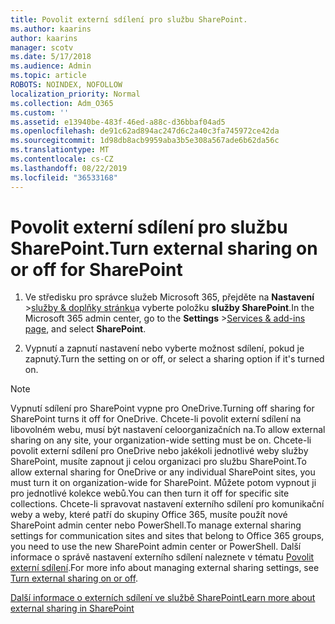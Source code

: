 ```yaml
---
title: Povolit externí sdílení pro službu SharePoint.
ms.author: kaarins
author: kaarins
manager: scotv
ms.date: 5/17/2018
ms.audience: Admin
ms.topic: article
ROBOTS: NOINDEX, NOFOLLOW
localization_priority: Normal
ms.collection: Adm_O365
ms.custom: ''
ms.assetid: e13940be-483f-46ed-a88c-d36bbaf04ad5
ms.openlocfilehash: de91c62ad894ac247d6c2a40c3fa745972ce42da
ms.sourcegitcommit: 1d98db8acb9959aba3b5e308a567ade6b62da56c
ms.translationtype: MT
ms.contentlocale: cs-CZ
ms.lasthandoff: 08/22/2019
ms.locfileid: "36533168"
---
```

# <a name="turn-external-sharing-on-or-off-for-sharepoint"></a><span data-ttu-id="c2c33-102">Povolit externí sdílení pro službu SharePoint.</span><span class="sxs-lookup"><span data-stu-id="c2c33-102">Turn external sharing on or off for SharePoint</span></span>

1. <span data-ttu-id="c2c33-103">Ve středisku pro správce služeb Microsoft 365, přejděte na **Nastavení** >[služby &amp; doplňky stránku](https://portal.office.com/adminportal/home#/Settings/ServicesAndAddIns)a vyberte položku **služby SharePoint**.</span><span class="sxs-lookup"><span data-stu-id="c2c33-103">In the Microsoft 365 admin center, go to the **Settings** >[Services &amp; add-ins page](https://portal.office.com/adminportal/home#/Settings/ServicesAndAddIns), and select **SharePoint**.</span></span>
    
2. <span data-ttu-id="c2c33-104">Vypnutí a zapnutí nastavení nebo vyberte možnost sdílení, pokud je zapnutý.</span><span class="sxs-lookup"><span data-stu-id="c2c33-104">Turn the setting on or off, or select a sharing option if it's turned on.</span></span>
    
> [!NOTE]
> <span data-ttu-id="c2c33-105">Vypnutí sdílení pro SharePoint vypne pro OneDrive.</span><span class="sxs-lookup"><span data-stu-id="c2c33-105">Turning off sharing for SharePoint turns it off for OneDrive.</span></span> <span data-ttu-id="c2c33-106">Chcete-li povolit externí sdílení na libovolném webu, musí být nastavení celoorganizačních na.</span><span class="sxs-lookup"><span data-stu-id="c2c33-106">To allow external sharing on any site, your organization-wide setting must be on.</span></span> <span data-ttu-id="c2c33-107">Chcete-li povolit externí sdílení pro OneDrive nebo jakékoli jednotlivé weby služby SharePoint, musíte zapnout ji celou organizaci pro službu SharePoint.</span><span class="sxs-lookup"><span data-stu-id="c2c33-107">To allow external sharing for OneDrive or any individual SharePoint sites, you must turn it on organization-wide for SharePoint.</span></span> <span data-ttu-id="c2c33-108">Můžete potom vypnout ji pro jednotlivé kolekce webů.</span><span class="sxs-lookup"><span data-stu-id="c2c33-108">You can then turn it off for specific site collections.</span></span> <span data-ttu-id="c2c33-109">Chcete-li spravovat nastavení externího sdílení pro komunikační weby a weby, které patří do skupiny Office 365, musíte použít nové SharePoint admin center nebo PowerShell.</span><span class="sxs-lookup"><span data-stu-id="c2c33-109">To manage external sharing settings for communication sites and sites that belong to Office 365 groups, you need to use the new SharePoint admin center or PowerShell.</span></span> <span data-ttu-id="c2c33-110">Další informace o správě nastavení externího sdílení naleznete v tématu [Povolit externí sdílení](https://go.microsoft.com/fwlink/?linkid=866426).</span><span class="sxs-lookup"><span data-stu-id="c2c33-110">For more info about managing external sharing settings, see [Turn external sharing on or off](https://go.microsoft.com/fwlink/?linkid=866426).</span></span> 
  
[<span data-ttu-id="c2c33-111">Další informace o externích sdílení ve službě SharePoint</span><span class="sxs-lookup"><span data-stu-id="c2c33-111">Learn more about external sharing in SharePoint</span></span>](https://go.microsoft.com/fwlink/?linkid=734908)
  

